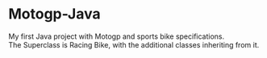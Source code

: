 # Motogp-Java

My first Java project with Motogp and sports bike specifications.  
The Superclass is Racing Bike, with the additional classes inheriting from it.   
